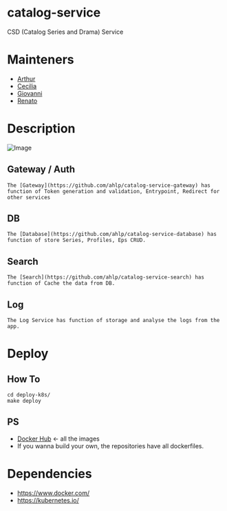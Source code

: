 # catalog-service
  CSD (Catalog Series and Drama) Service

# Mainteners
 - [Arthur](https://github.com/ahlp)
 - [Cecilia](https://github.com/hnka)
 - [Giovanni](https://github.com/gaabs)
 - [Renato](https://github.com/renatodms)

# Description
  ![Image](https://github.com/ahlp/catalog-service/blob/master/csd-base-description.jpg)
## Gateway / Auth
    The [Gateway](https://github.com/ahlp/catalog-service-gateway) has function of Token generation and validation, Entrypoint, Redirect for other services
## DB
    The [Database](https://github.com/ahlp/catalog-service-database) has function of store Series, Profiles, Eps CRUD.
## Search
    The [Search](https://github.com/ahlp/catalog-service-search) has function of Cache the data from DB.
## Log
    The Log Service has function of storage and analyse the logs from the app.

# Deploy

## How To
    cd deploy-k8s/
    make deploy

## PS
 - [Docker Hub](https://hub.docker.com/u/ahlp/) <- all the images
 - If you wanna build your own, the repositories have all dockerfiles.

# Dependencies
 - https://www.docker.com/
 - https://kubernetes.io/